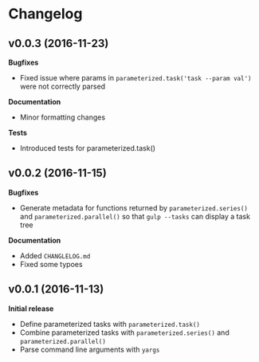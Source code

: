 # Changelog

## v0.0.3 (2016-11-23)

**Bugfixes**
- Fixed issue where params in `parameterized.task('task --param val')` were not correctly parsed

**Documentation**
- Minor formatting changes

**Tests**
- Introduced tests for parameterized.task()

## v0.0.2 (2016-11-15)

**Bugfixes**

- Generate metadata for functions returned by `parameterized.series()` and `parameterized.parallel()` so that `gulp --tasks` can display a task tree

**Documentation**

- Added `CHANGLELOG.md`
- Fixed some typoes

## v0.0.1 (2016-11-13)

**Initial release**

- Define parameterized tasks with `parameterized.task()`
- Combine parameterized tasks with `parameterized.series()` and `parameterized.parallel()`
- Parse command line arguments with `yargs`

